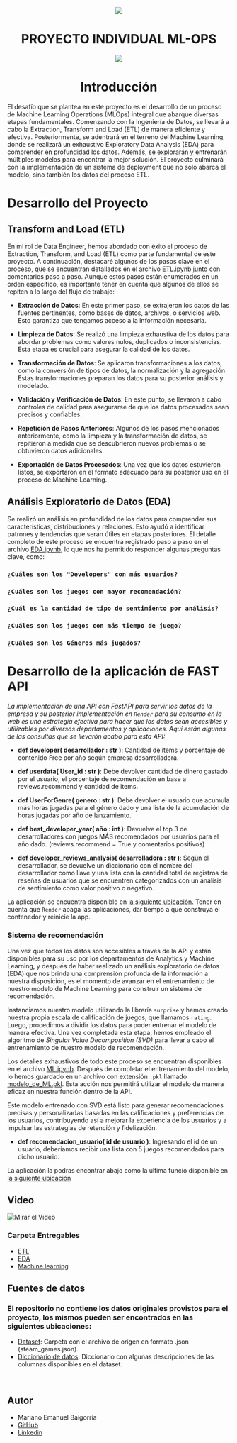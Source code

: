 <p align=center><img src=https://d31uz8lwfmyn8g.cloudfront.net/Assets/logo-henry-white-lg.png><p>

# <h1 align=center> **PROYECTO INDIVIDUAL ML-OPS** </h1>

<p align=center><img src=https://ubuntucommunity.s3.dualstack.us-east-2.amazonaws.com/original/3X/5/5/559eebb1b680098adc83ef22cbba1078d3b43033.png><p>

# <h1 align=center> **Introducción** </h1>

El desafío que se plantea en este proyecto es el desarrollo de un proceso de Machine Learning Operations (MLOps) integral que abarque diversas etapas fundamentales. Comenzando con la Ingeniería de Datos, se llevará a cabo la Extraction, Transform and Load (ETL) de manera eficiente y efectiva. Posteriormente, se adentrará en el terreno del Machine Learning, donde se realizará un exhaustivo Exploratory Data Analysis (EDA) para comprender en profundidad los datos. Además, se explorarán y entrenarán múltiples modelos para encontrar la mejor solución. El proyecto culminará con la implementación de un sistema de deployment que no solo abarca el modelo, sino también los datos del proceso ETL. 

# <h1 align=left> **Desarrollo del Proyecto**</h1>

## **Transform and Load** (ETL)

En mi rol de Data Engineer, hemos abordado con éxito el proceso de Extraction, Transform, and Load (ETL) como parte fundamental de este proyecto. A continuación, destacaré algunos de los pasos clave en el proceso, que se encuentran detallados en el archivo [ETL.ipynb](Entregables/ETL.ipynb) junto con comentarios paso a paso. Aunque estos pasos están enumerados en un orden específico, es importante tener en cuenta que algunos de ellos se repiten a lo largo del flujo de trabajo:

+ **Extracción de Datos**: En este primer paso, se extrajeron los datos de las fuentes pertinentes, como bases de datos, archivos, o servicios web. Esto garantiza que tengamos acceso a la información necesaria.

+ **Limpieza de Datos**: Se realizó una limpieza exhaustiva de los datos para abordar problemas como valores nulos, duplicados o inconsistencias. Esta etapa es crucial para asegurar la calidad de los datos.

+ **Transformación de Datos**: Se aplicaron transformaciones a los datos, como la conversión de tipos de datos, la normalización y la agregación. Estas transformaciones preparan los datos para su posterior análisis y modelado.

+ **Validación y Verificación de Datos**: En este punto, se llevaron a cabo controles de calidad para asegurarse de que los datos procesados sean precisos y confiables.

+ **Repetición de Pasos Anteriores**: Algunos de los pasos mencionados anteriormente, como la limpieza y la transformación de datos, se repitieron a medida que se descubrieron nuevos problemas o se obtuvieron datos adicionales.

+ **Exportación de Datos Procesados**: Una vez que los datos estuvieron listos, se exportaron en el formato adecuado para su posterior uso en el proceso de Machine Learning.

## **Análisis Exploratorio de Datos** (EDA)

Se realizó un análisis en profundidad de los datos para comprender sus características, distribuciones y relaciones. Esto ayudó a identificar patrones y tendencias que serán útiles en etapas posteriores. El detalle completo de este proceso se encuentra registrado paso a paso en el archivo [EDA.ipynb](Entregables/EDA.ipynb), lo que nos ha permitido responder algunas preguntas clave, como:

### `¿Cuáles son los "Developers" con más usuarios?` 
### `¿Cuáles son los juegos con mayor recomendación?`
### `¿Cuál es la cantidad de tipo de sentimiento por análisis?`
### `¿Cuáles son los juegos con más tiempo de juego?`
### `¿Cuáles son los Géneros más jugados?`

# **Desarrollo de la aplicación de FAST API**

*La implementación de una API con FastAPI para servir los datos de la empresa y su posterior implementación en `Render` para su consumo en la web es una estrategia efectiva para hacer que los datos sean accesibles y utilizables por diversos departamentos y aplicaciones. Aquí están algunas de las consultas que se llevarón acabo para esta API:*

+ **def developer( desarrollador : str )**: Cantidad de items y porcentaje de contenido Free por año según empresa desarrolladora.

+ **def userdata( User_id : str )**: Debe devolver cantidad de dinero gastado por el usuario, el porcentaje de recomendación en base a reviews.recommend y cantidad de items.

+ **def UserForGenre( genero : str )**: Debe devolver el usuario que acumula más horas jugadas para el género dado y una lista de la acumulación de horas jugadas por año de lanzamiento.

+ **def best_developer_year( año : int )**: Devuelve el top 3 de desarrolladores con juegos MÁS recomendados por usuarios para el año dado. (reviews.recommend = True y comentarios positivos)

+ **def developer_reviews_analysis( desarrolladora : str )**: Según el desarrollador, se devuelve un diccionario con el nombre del desarrollador como llave y una lista con la cantidad total de registros de reseñas de usuarios que se encuentren categorizados con un análisis de sentimiento como valor positivo o negativo.

La aplicación se encuentra disponible en [la siguiente ubicación](https://proyecto-ml-ops-epok.onrender.com/docs). Tener en cuenta que `Render` apaga las aplicaciones, dar tiempo a que construya el contenedor y reinicie la app.


### **Sistema de recomendación**

Una vez que todos los datos son accesibles a través de la API y están disponibles para su uso por los departamentos de Analytics y Machine Learning, y después de haber realizado un análisis exploratorio de datos (EDA) que nos brinda una comprensión profunda de la información a nuestra disposición, es el momento de avanzar en el entrenamiento de nuestro modelo de Machine Learning para construir un sistema de recomendación.

Instanciamos nuestro modelo utilizando la librería `surprise` y hemos creado nuestra propia escala de calificación de juegos, que llamamos `rating`. Luego, procedimos a dividir los datos para poder entrenar el modelo de manera efectiva. Una vez completada esta etapa, hemos empleado el algoritmo de *Singular Value Decomposition (SVD)* para llevar a cabo el entrenamiento de nuestro modelo de recomendación.

Los detalles exhaustivos de todo este proceso se encuentran disponibles en el archivo [ML.ipynb](Entregables/ML.ipynb). Después de completar el entrenamiento del modelo, lo hemos guardado en un archivo con extensión `.pkl` llamado [modelo_de_ML.pkl](modelo_de_ML.pkl). Esta acción nos permitirá utilizar el modelo de manera eficaz en nuestra función dentro de la API.

Este modelo entrenado con SVD está listo para generar recomendaciones precisas y personalizadas basadas en las calificaciones y preferencias de los usuarios, contribuyendo así a mejorar la experiencia de los usuarios y a impulsar las estrategias de retención y fidelización.

+ **def recomendacion_usuario( id de usuario )**: Ingresando el id de un usuario, deberíamos recibir una lista con 5 juegos recomendados para dicho usuario.

La aplicación la podras encontrar abajo como la última funció disponible en [la siguiente ubicación](https://proyecto-ml-ops-epok.onrender.com/docs)

## **Video**

![`Mirar el Video`](https://www.youtube.com/watch?v=OrVL2gzds40)

### Carpeta Entregables

+ [ETL](Entregables/ETL.ipynb)
+ [EDA](Entregables/EDA.ipynb)
+ [Machine learning](Entregables/ML.ipynb)

## Fuentes de datos

### El repositorio no contiene los datos originales provistos para el proyecto, los mismos pueden ser encontrados en las siguientes ubicaciones:

+ [Dataset](https://drive.google.com/drive/folders/1HqBG2-sUkz_R3h1dZU5F2uAzpRn7BSpj): Carpeta con el archivo de origen en formato .json (steam_games.json).
+ [Diccionario de datos](https://docs.google.com/spreadsheets/d/1-t9HLzLHIGXvliq56UE_gMaWBVTPfrlTf2D9uAtLGrk/edit#gid=0): Diccionario con algunas descripciones de las columnas disponibles en el dataset.
<br/>

## Autor

+ Mariano Emanuel Baigorria
+ [GitHub](https://github.com/Marianoe155)
+ [Linkedin](https://www.linkedin.com/in/mariano-baigorria-b85004282/)

